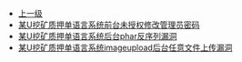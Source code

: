 * [上一级](docs/wy876_poc/)
* [某U挖矿质押单语言系统前台未授权修改管理员密码](docs/wy876_poc/%E6%8C%96%E7%9F%BF%E8%B4%A8%E6%8A%BC%E5%8D%95%E8%AF%AD%E8%A8%80%E7%B3%BB%E7%BB%9F/%E6%9F%90U%E6%8C%96%E7%9F%BF%E8%B4%A8%E6%8A%BC%E5%8D%95%E8%AF%AD%E8%A8%80%E7%B3%BB%E7%BB%9F%E5%89%8D%E5%8F%B0%E6%9C%AA%E6%8E%88%E6%9D%83%E4%BF%AE%E6%94%B9%E7%AE%A1%E7%90%86%E5%91%98%E5%AF%86%E7%A0%81.md)
* [某U挖矿质押单语言系统后台phar反序列漏洞](docs/wy876_poc/%E6%8C%96%E7%9F%BF%E8%B4%A8%E6%8A%BC%E5%8D%95%E8%AF%AD%E8%A8%80%E7%B3%BB%E7%BB%9F/%E6%9F%90U%E6%8C%96%E7%9F%BF%E8%B4%A8%E6%8A%BC%E5%8D%95%E8%AF%AD%E8%A8%80%E7%B3%BB%E7%BB%9F%E5%90%8E%E5%8F%B0phar%E5%8F%8D%E5%BA%8F%E5%88%97%E6%BC%8F%E6%B4%9E.md)
* [某U挖矿质押单语言系统imageupload后台任意文件上传漏洞](docs/wy876_poc/%E6%8C%96%E7%9F%BF%E8%B4%A8%E6%8A%BC%E5%8D%95%E8%AF%AD%E8%A8%80%E7%B3%BB%E7%BB%9F/%E6%9F%90U%E6%8C%96%E7%9F%BF%E8%B4%A8%E6%8A%BC%E5%8D%95%E8%AF%AD%E8%A8%80%E7%B3%BB%E7%BB%9Fimageupload%E5%90%8E%E5%8F%B0%E4%BB%BB%E6%84%8F%E6%96%87%E4%BB%B6%E4%B8%8A%E4%BC%A0%E6%BC%8F%E6%B4%9E.md)
